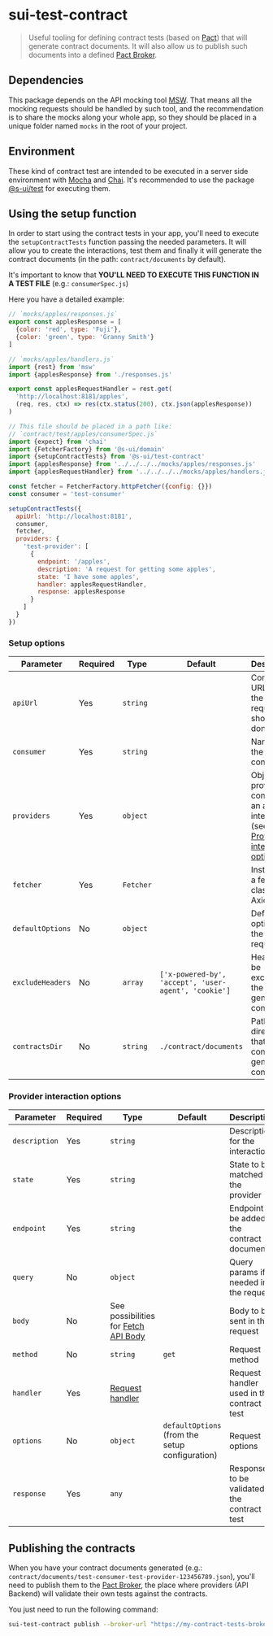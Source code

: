# sui-test-contract

> Useful tooling for defining contract tests (based on [Pact](https://docs.pact.io/)) that will generate contract documents. It will also allow us to publish such documents into a defined [Pact Broker](https://docs.pact.io/pact_broker).

## Dependencies

This package depends on the API mocking tool [MSW](https://mswjs.io/). That means all the mocking requests should be handled by such tool, and the recommendation is to share the mocks along your whole app, so they should be placed in a unique folder named `mocks` in the root of your project.

## Environment

These kind of contract test are intended to be executed in a server side environment with [Mocha](https://mochajs.org/) and [Chai](https://www.chaijs.com/). It's recommended to use the package [@s-ui/test](https://github.com/SUI-Components/sui/tree/master/packages/sui-test) for executing them.

## Using the setup function

In order to start using the contract tests in your app, you'll need to execute the `setupContractTests` function passing the needed parameters. It will allow you to create the interactions, test them and finally it will generate the contract documents (in the path: `contract/documents` by default).

It's important to know that **YOU'LL NEED TO EXECUTE THIS FUNCTION IN A TEST FILE** (e.g.: `consumerSpec.js`)

Here you have a detailed example:

```js
// `mocks/apples/responses.js`
export const applesResponse = [
  {color: 'red', type: 'Fuji'},
  {color: 'green', type: 'Granny Smith'}
]
```

```js
// `mocks/apples/handlers.js`
import {rest} from 'msw'
import {applesResponse} from './responses.js'

export const applesRequestHandler = rest.get(
  'http://localhost:8181/apples',
  (req, res, ctx) => res(ctx.status(200), ctx.json(applesResponse))
)
```

```js
// This file should be placed in a path like:
// `contract/test/apples/consumerSpec.js`
import {expect} from 'chai'
import {FetcherFactory} from '@s-ui/domain'
import {setupContractTests} from '@s-ui/test-contract'
import {applesResponse} from '../../../../mocks/apples/responses.js'
import {applesRequestHandler} from '../../../../mocks/apples/handlers.js'

const fetcher = FetcherFactory.httpFetcher({config: {}})
const consumer = 'test-consumer'

setupContractTests({
  apiUrl: 'http://localhost:8181',
  consumer,
  fetcher,
  providers: {
    'test-provider': [
      {
        endpoint: '/apples',
        description: 'A request for getting some apples',
        state: 'I have some apples',
        handler: applesRequestHandler,
        response: applesResponse
      }
    ]
  }
})
```

### Setup options

| Parameter        | Required | Type      | Default                                              | Description                                                                                                                 |
| ---------------- | -------- | --------- | ---------------------------------------------------- | --------------------------------------------------------------------------------------------------------------------------- |
| `apiUrl`         | Yes      | `string`  |                                                      | Complete URL where the requests should be done                                                                              |
| `consumer`       | Yes      | `string`  |                                                      | Name of the API consumer                                                                                                    |
| `providers`      | Yes      | `object`  |                                                      | Object of providers containing an array of interactions (see [Provider interaction options](#provider-interaction-options)) |
| `fetcher`        | Yes      | `Fetcher` |                                                      | Instance of a fetcher class (e.g. Axios)                                                                                    |
| `defaultOptions` | No       | `object`  |                                                      | Default options for the requests                                                                                            |
| `excludeHeaders` | No       | `array`   | `['x-powered-by', 'accept', 'user-agent', 'cookie']` | Headers to be excluded in the generated contracts                                                                           |
| `contractsDir`   | No       | `string`  | `./contract/documents`                               | Path to the directory that will contain the generated contracts                                                             |

### Provider interaction options

| Parameter     | Required | Type                                                                                                                | Default                                         | Description                                   |
| ------------- | -------- | ------------------------------------------------------------------------------------------------------------------- | ----------------------------------------------- | --------------------------------------------- |
| `description` | Yes      | `string`                                                                                                            |                                                 | Description for the interaction               |
| `state`       | Yes      | `string`                                                                                                            |                                                 | State to be matched by the provider           |
| `endpoint`    | Yes      | `string`                                                                                                            |                                                 | Endpoint to be added in the contract document |
| `query`       | No       | `object`                                                                                                            |                                                 | Query params if needed in the request         |
| `body`        | No       | See possibilities for [Fetch API Body](https://developer.mozilla.org/en-US/docs/Web/API/Fetch_API/Using_Fetch#body) |                                                 | Body to be sent in the request                |
| `method`      | No       | `string`                                                                                                            | `get`                                           | Request method                                |
| `handler`     | Yes      | [Request handler](https://mswjs.io/docs/basics/request-handler)                                                     |                                                 | Request handler used in the contract test     |
| `options`     | No       | `object`                                                                                                            | `defaultOptions` (from the setup configuration) | Request options                               |
| `response`    | Yes      | `any`                                                                                                               |                                                 | Response to be validated in the contract test |

## Publishing the contracts

When you have your contract documents generated (e.g.: `contract/documents/test-consumer-test-provider-123456789.json`), you'll need to publish them to the [Pact Broker](https://docs.pact.io/pact_broker), the place where providers (API Backend) will validate their own tests against the contracts.

You just need to run the following command:

```bash
sui-test-contract publish --broker-url "https://my-contract-tests-broker.com"
```
